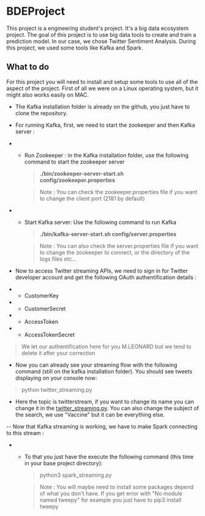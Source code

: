 # BDEProject

This project is a engineering student's project. It's a big data ecosystem project.
The goal of this project is to use big data tools to create and train a prediction model. In our case, we chose Twitter Sentiment Analysis.
During this project, we used some tools like Kafka and Spark.

## What to do

For this project you will need to install and setup some tools to use all of the aspect of the project.
First of all we were on a Linux operating system, but it might also works easily on MAC.

- The Kafka installation folder is already on the github, you just have to clone the repository.
- For running Kafka, first, we need to start the zookeeper and then Kafka server :
- -  Run Zookeeper : in the Kafka installation folder, use the following command to start the zookeeper server 

        > **./bin/zookeeper-server-start.sh config/zookeeper.properties**
        
        > Note : You can check the zookeeper.properties file if you want to change the client port (2181 by default)
        
- - Start Kafka server: Use the following command to run Kafka
        
     > **./bin/kafka-server-start.sh config/server.properties**
     
     > Note : You can also check the server.properties file if you want to change the zookeeper to connect, or the directory of the logs files etc...
     
    
- Now to access Twitter streaming APIs, we need to sign in for Twitter developer account and get the following OAuth authentification details : 
- - CustomerKey
- - CustomerSecret
- - AccessToken
- - AccessTokenSecret

> We let our authentification here for you M.LEONARD but we tend to delete it after your correction

- Now you can already see your streaming flow with the following command (still on the kafka installation folder). You should see tweets displaying on your console now: 

> python twitter_streaming.py

- Here the topic is twitterstream, if you want to change its name you can change it in the [twitter_streaming.py](kafka-2.7.0-src/twitter_streaming.py). You can also change the subject of the search, we use "Vaccine" but it can be everything else.

-- Now that Kafka streaming is working, we have to make Spark connecting to this stream :
- - To that you just have the execute the following command (this time in your base project directory): 

     > python3 spark_streaming.py
     
     > Note : You will maybe need to install some packages depend of what you don't have. If you get error with "No module named tweepy" for example you just have to pip3 install tweepy
